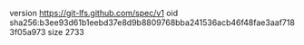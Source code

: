 version https://git-lfs.github.com/spec/v1
oid sha256:b3ee93d61b1eebd37e8d9b8809768bba241536acb46f48fae3aaf7183f05a973
size 2733
